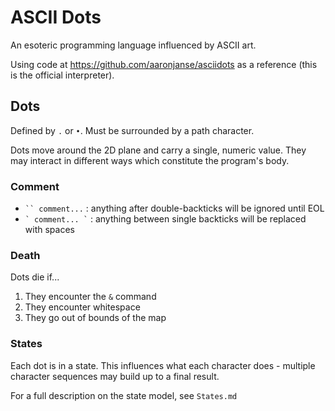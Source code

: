 # ASCII Dots
An esoteric programming language influenced by ASCII art.

Using code at https://github.com/aaronjanse/asciidots as a reference (this is the official interpreter).

## Dots
Defined by `.` or `•`. Must be surrounded by a path character.

Dots move around the 2D plane and carry a single, numeric value. They may interact in different ways which constitute the program's body.

### Comment
- ``` `` comment... ``` : anything after double-backticks will be ignored until EOL
- `` ` comment... ` `` : anything between single backticks will be replaced with spaces

### Death
Dots die if...
1. They encounter the `&` command
2. They encounter whitespace ` `
3. They go out of bounds of the map

### States
Each dot is in a state. This influences what each character does - multiple character sequences may build up to a final result.

For a full description on the state model, see `States.md`